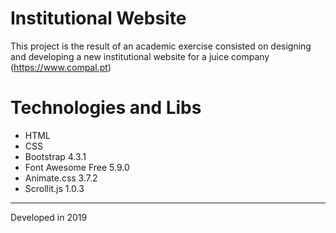 # Institutional Website
This project is the result of an academic exercise consisted on designing and developing a new institutional website for a juice company (https://www.compal.pt)

# Technologies and Libs
- HTML
- CSS
- Bootstrap 4.3.1
- Font Awesome Free 5.9.0
- Animate.css 3.7.2
- Scrollit.js 1.0.3


_____
Developed in 2019
